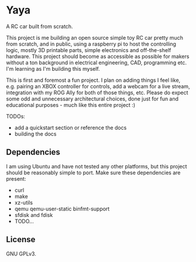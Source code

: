 # Yaya

A RC car built from scratch.

This project is me building an open source simple toy RC car pretty much from scratch, and in public, using a raspberry
pi to host the controlling logic, mostly 3D printable parts, simple electronics and off-the-shelf hardware. This project
should become as accessible as possible for makers without a ton background in electrical engineering, CAD, programming
etc. I'm learning as I'm building this myself.

This is first and foremost a fun project. I plan on adding things I feel like, e.g. pairing an XBOX controller for
controls, add a webcam for a live stream, integration with my ROG Ally for both of those things, etc. Please do expect
some odd and unnecessary architectural choices, done just for fun and educational purposes - much like this entire
project :)

TODOs:
* add a quickstart section or reference the docs
* building the docs

## Dependencies

I am using Ubuntu and have not tested any other platforms, but this project should be reasonably simple to port. Make
sure these dependencies are present:

* curl
* make
* xz-utils
* qemu qemu-user-static binfmt-support
* sfdisk and fdisk
* TODO...

## License

GNU GPLv3.
